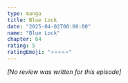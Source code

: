 ```yaml
---
type: manga
title: Blue Lock
date: "2025-04-02T00:00:00"
name: "Blue Lock"
chapter: 64
rating: 5
ratingEmoji: "⭐️⭐️⭐️⭐️⭐️"
---
```


_[No review was written for this episode]_